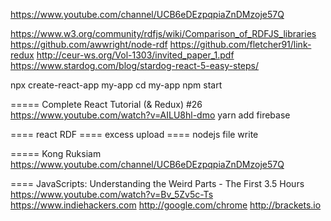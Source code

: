 https://www.youtube.com/channel/UCB6eDEzpqpiaZnDMzoje57Q

https://www.w3.org/community/rdfjs/wiki/Comparison_of_RDFJS_libraries
https://github.com/awwright/node-rdf
https://github.com/fletcher91/link-redux
http://ceur-ws.org/Vol-1303/invited_paper_1.pdf
https://www.stardog.com/blog/stardog-react-5-easy-steps/

npx create-react-app my-app
cd my-app
npm start

===== Complete React Tutorial (& Redux) #26
https://www.youtube.com/watch?v=AILU8hl-dmo
yarn add firebase

==== react RDF
==== excess upload
==== nodejs file write

===== Kong Ruksiam
https://www.youtube.com/channel/UCB6eDEzpqpiaZnDMzoje57Q

==== JavaScripts: Understanding the Weird Parts - The First 3.5 Hours
https://www.youtube.com/watch?v=Bv_5Zv5c-Ts
https://www.indiehackers.com
http://google.com/chrome
http://brackets.io

